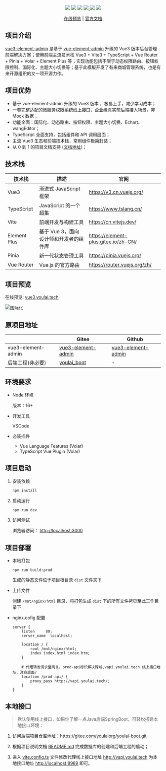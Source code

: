 <p align="center">
    <img src="https://img.shields.io/badge/Vue-3.2.40-brightgreen.svg"/>
    <img src="https://img.shields.io/badge/Vite-4.0.0-green.svg"/>
    <img src="https://img.shields.io/badge/Element Plus-2.2.27-blue.svg"/>
    <a href="https://gitee.com/youlaitech/youlai-mall" target="_blank">
        <img src="https://gitee.com/youlaiorg/vue3-element-admin/badge/star.svg"/>
    </a>
    <img src="https://img.shields.io/badge/license-MIT-green.svg"/>
    <a href="https://gitee.com/youlaiorg" target="_blank">
        <img src="https://img.shields.io/badge/Author-有来开源组织-orange.svg"/>
    </a>
</p>
<p align="center">
<a target="_blank" href="http://vue3.youlai.tech">在线预览</a> |  <a target="_blank" href="https://www.youlai.tech/pages/5d571c/">官方文档</a>
</p>

## 项目介绍

[vue3-element-admin](https://gitee.com/youlaiorg/vue3-element-admin) 是基于 [vue-element-admin](https://gitee.com/panjiachen/vue-element-admin) 升级的 Vue3 版本后台管理前端解决方案；使用前端主流技术栈 Vue3 + Vite3 + TypeScript + Vue Router + Pinia + Volar + Element Plus 等；实现功能包括不限于动态权限路由、按钮权限控制、国际化、主题大小切换等；基于此模板开发了有来商城管理系统，也是有来开源组织的又一项开源力作。

## 项目优势

- 基于 vue-element-admin 升级的 Vue3 版本 ，极易上手，减少学习成本；
- 一套完整适配的微服务权限系统线上接口，企业级真实前后端接入场景，非 Mock 数据；
- 功能全面：国际化、动态路由、按钮权限、主题大小切换、Echart、wangEditor；
- TypeScript 全面支持，包括组件和 API 调用层面；
- 主流 Vue3 生态和前端技术栈，常用组件极简封装；
- 从 0 到 1 的项目文档支持 ([文档地址](https://www.cnblogs.com/haoxianrui/p/16090029.html))；

## 技术栈

| 技术栈       | 描述                                   | 官网                                   |
| ------------ | -------------------------------------- | -------------------------------------- |
| Vue3         | 渐进式 JavaScript 框架                 | <https://v3.cn.vuejs.org/>             |
| TypeScript   | JavaScript 的一个超集                  | <https://www.tslang.cn/>               |
| Vite         | 前端开发与构建工具                     | <https://cn.vitejs.dev/>               |
| Element Plus | 基于 Vue 3，面向设计师和开发者的组件库 | <https://element-plus.gitee.io/zh-CN/> |
| Pinia        | 新一代状态管理工具                     | <https://pinia.vuejs.org/>             |
| Vue Router   | Vue.js 的官方路由                      | <https://router.vuejs.org/zh/>         |

## 项目预览

在线预览: [vue3.youlai.tech](http://vue3.youlai.tech)

 ![国际化](https://s2.loli.net/2022/04/07/lt6u2jMefpTJvkh.gif)       



## 原项目地址

|                    | Gitee                                                                | Github                                                                 |
| ------------------ | -------------------------------------------------------------------- | ---------------------------------------------------------------------- |
| vue3-element-admin | [vue3-element-admin](https://gitee.com/youlaiorg/vue3-element-admin) | [vue3-element-admin](https://github.com/youlaitech/vue3-element-admin) |
| 后端工程(非必要)   | [youlai_boot](https://gitee.com/youlaiorg/youlai-boot)               | -                                                                      |

## 环境要求

- Node 环境

  版本：16+

- 开发工具

  VSCode

- 必装插件

  - Vue Language Features (Volar)
  - TypeScript Vue Plugin (Volar)

## 项目启动

1. 安装依赖

    ```bash
    npm install
    ```

2. 启动运行

    ```bash
    npm run dev
    ```

3. 访问测试

   浏览器访问： [http://localhost:3000](http://localhost:3000)

## 项目部署

- 本地打包

  ```
  npm run build:prod
  ```

  生成的静态文件位于项目根目录 `dist` 文件夹下

- 上传文件

  创建 `/mnt/nginx/html` 目录，将打包生成 `dist` 下的所有文件拷贝至此工作目录下

- nginx.cofig 配置

  ```
  server {
      listen     80;
      server_name  localhost;

      location / {
          root /mnt/nginx/html;
          index index.html index.htm;
      }

      # 代理转发请求至网关，prod-api标识解决跨域,vapi.youlai.tech 线上接口地址，注意后面/
      location /prod-api/ {
          proxy_pass http://vapi.youlai.tech/;
      }
  }

  ```

## 本地接口

> 默认使用线上接口，如果你了解一点Java后端SpringBoot，可轻松搭建本地接口环境：

1. 访问后端项目仓库地址：<https://gitee.com/youlaiorg/youlai-boot.git>

2. 根据项目说明文档 [README.md](https://gitee.com/youlaiorg/youlai-boot#%E9%A1%B9%E7%9B%AE%E8%BF%90%E8%A1%8C) 完成数据库的创建和后端工程的启动；
3. 进入 [vite.config.ts](vite.config.ts) 文件修改代理线上接口地址 <http://vapi.youlai.tech> 为本地接口地址 <http://localhost:8989> 即可。
